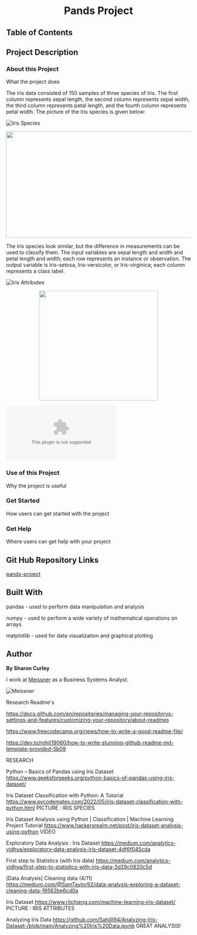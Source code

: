 <h1 align="center">Pands Project</h1>

## Table of Contents

## Project Description

### About this Project
What the project does

The iris data consisted of 150 samples of three species of Iris. The first column represents sepal length, the second column represents sepal width, the third column represents petal length, and the fourth column represents petal width. The picture of the Iris species is given below:

![Iris Species](https://blogger.googleusercontent.com/img/b/R29vZ2xl/AVvXsEimmGMPw0jM_8xjndEHLKj7Hf5fngvWFOJ6_V4jiFb-U0sCHej3aTu08htye1_BgUBGKfnszHoeI_OLLZVf6NjwaG9oDYyOqkjdjeDajd3zg8VuCLVTzDM8hO2XEnarwQeM-CLvFgAwfNX53GR_HPatNPkUH7-7FAoNgFKjw7ujB9LwW5piE8GIPLjJHw/w531-h291/irir_flowers.png)

<p align="center">
<img width="528" height="291" src="https://blogger.googleusercontent.com/img/b/R29vZ2xl/AVvXsEimmGMPw0jM_8xjndEHLKj7Hf5fngvWFOJ6_V4jiFb-U0sCHej3aTu08htye1_BgUBGKfnszHoeI_OLLZVf6NjwaG9oDYyOqkjdjeDajd3zg8VuCLVTzDM8hO2XEnarwQeM-CLvFgAwfNX53GR_HPatNPkUH7-7FAoNgFKjw7ujB9LwW5piE8GIPLjJHw/w531-h291/irir_flowers.png)")
</p>

The iris species look similar, but the difference in measurements can be used to classify them. The input variables are sepal length and width and petal length and width; each row represents an instance or observation. The output variable is Iris-setosa, Iris-versicolor, or Iris-virginica; each column represents a class label.

![Iris Attributes](https://raw.githubusercontent.com/ritchieng/machine-learning-dataschool/master/images/03_iris.png)

<p align="center">
<img width="324" height="300" src="https://raw.githubusercontent.com/ritchieng/machine-learning-dataschool/master/images/03_iris.png")
</p>

![Iris Raw data source](https://raw.githubusercontent.com/mwaskom/seaborn-data/master/iris.csv)


### Use of this Project
Why the project is useful


### Get Started
How users can get started with the project



### Get Help
Where users can get help with your project


## Git Hub Repository Links
[pands-project](https://github.com/SBCURLEY/pands-project)


## Built With
pandas - used to perform data manipulation and analysis

numpy - used to perform a wide variety of mathematical operations on arrays

matplotlib - used for data visualization and graphical plotting


## Author
**By Sharon Curley**

I work at [Meissner](https://www.meissner.com/) as a Business Systems Analyst.

![Meissner](https://www.meissner.com/wp-content/uploads/castlebar-brief-pdf-image.jpg)



Research Readme's

https://docs.github.com/en/repositories/managing-your-repositorys-settings-and-features/customizing-your-repository/about-readmes

https://www.freecodecamp.org/news/how-to-write-a-good-readme-file/

https://dev.to/rohit19060/how-to-write-stunning-github-readme-md-template-provided-5b09

RESEARCH

Python – Basics of Pandas using Iris Dataset    https://www.geeksforgeeks.org/python-basics-of-pandas-using-iris-dataset/

Iris Dataset Classification with Python: A Tutorial     https://www.pycodemates.com/2022/05/iris-dataset-classification-with-python.html    PICTURE : IRIS SPECIES

Iris Dataset Analysis using Python | Classification | Machine Learning Project Tutorial       https://www.hackersrealm.net/post/iris-dataset-analysis-using-python   VIDEO

Exploratory Data Analysis : Iris Dataset        https://medium.com/analytics-vidhya/exploratory-data-analysis-iris-dataset-4df6f045cda

First step to Statistics (with Iris data)       https://medium.com/analytics-vidhya/first-step-to-statistics-with-iris-data-3d29c0820c5d

[Data Analysis] Cleaning data (4/11)            https://medium.com/@SamTaylor92/data-analysis-exploring-a-dataset-cleaning-data-19562be6cd0a

Iris Dataset                                    https://www.ritchieng.com/machine-learning-iris-dataset/     PICTURE : IRIS ATTRIBUTES

Analyzing Iris Data                    https://github.com/Sahilll94/Analyzing-Iris-Dataset-/blob/main/Analyzing%20Iris%20Data.ipynb       GREAT ANALYSIS!